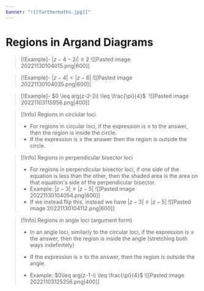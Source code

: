 ```yaml
---
banner: "![[furthermaths.jpg]]"
---
```

# Regions in Argand Diagrams

> [!Example]-  $|z-4-2i|\leq2$
>![[Pasted image 20221130104015.png|600]]

> [!Example]- $|z-4|<|z-6|$
> ![[Pasted image 20221130104035.png|600]]

> [!Example]- $0 \leq arg(z-2-2i) \leq \frac{\pi}{4}$
> `![[Pasted image 20221103115956.png|400]]

> [!Info] Regions in circlular loci
> - For regions in circular loci, if the expression is $\leq$ to the answer, then the region is inside the circle.
> - If the expression is $\geq$ the answer then the region is outside the circle.

> [!Info] Regions in perpendicular bisector loci
> - For regions in perpendicular bisector loci, if one side of the equation is less than the other, then the shaded area is the area on that equation's side of the perpendicular bisector.
> - Example: $|z-3| \leq |z-5|$
>![[Pasted image 20221130104054.png|600]]
> - If we instead flip this, instead we have $|z-3| \geq |z-5|$
> ![[Pasted image 20221130104112.png|600]]

> [!Info] Regions in angle loci (argument form)
> - In an angle loci, similarly to the circular loci, if the expression is $\leq$ the answer, then the region is inside the angle (stretching both ways indefinitely)
> - If the expression is $\geq$ to the answer, then the region is outside the angle.
> 
> - Example: $0\leq arg(z-1-i) \leq \frac{\pi}{4}$
>  ![[Pasted image 20221103125256.png|400]]

